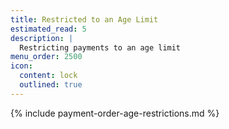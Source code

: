 ```yaml
---
title: Restricted to an Age Limit
estimated_read: 5
description: |
  Restricting payments to an age limit
menu_order: 2500
icon:
  content: lock
  outlined: true
---
```


{% include payment-order-age-restrictions.md %}
